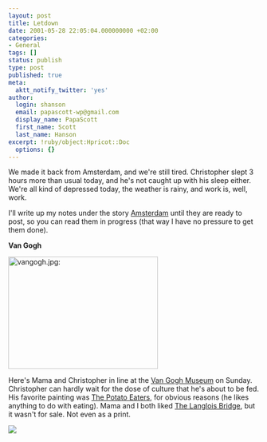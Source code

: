 ```yaml
---
layout: post
title: Letdown
date: 2001-05-28 22:05:04.000000000 +02:00
categories:
- General
tags: []
status: publish
type: post
published: true
meta:
  aktt_notify_twitter: 'yes'
author:
  login: shanson
  email: papascott-wp@gmail.com
  display_name: PapaScott
  first_name: Scott
  last_name: Hanson
excerpt: !ruby/object:Hpricot::Doc
  options: {}
---
```

<p>We made it back from Amsterdam, and we're still tired. Christopher slept 3 hours more than usual today, and he's not caught up with his sleep either. We're all kind of depressed today, the weather is rainy, and work is, well, work.</p>
<p>I'll write up my notes under the story <a href="http://shanson.editthispage.com/stories/storyReader$600">Amsterdam</a> until they are ready to post, so you can read them in progress (that way I have no pressure to get them done). </p>
<p><b>Van Gogh</b></p>
<p><img src="https://www.papascott.de/wordpress/wp-content/uploads/2001/05/vangogh.jpg" height="225" width="300" border="0" alt="vangogh.jpg: " /></p>
<p>Here's Mama and Christopher in line at the <a href="http://www.vangoghmuseum.nl/">Van Gogh Museum</a> on Sunday. Christopher can hardly wait for the dose of culture that he's about to be fed. His favorite painting was <a href="http://www.vangoghmuseum.nl/collection/catalog/vglpainting.asp?ARTID=1&LANGID=0&SEL=1&PERIOD=1&SORT=NaN">The Potato Eaters</a>, for obvious reasons (he likes anything to do with eating). Mama and I both liked <a href="http://www.vangoghmuseum.nl/collection/catalog/vglpainting.asp?ARTID=86&LANGID=0&SEL=1&PERIOD=3&SORT=NaN">The Langlois Bridge</a>, but it wasn't for sale. Not even as a print. </p>
<p><img src="http://www.vangoghmuseum.nl/collection/catalog/smallpaintings/12_S027V.jpg" /></p>
